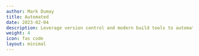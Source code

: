 ```yaml
---
author: Mark Dumay
title: Automated
date: 2023-02-04
description: Leverage version control and modern build tools to automate your builds and deployments.
weight: 4
icon: fas code
layout: minimal
---
```



